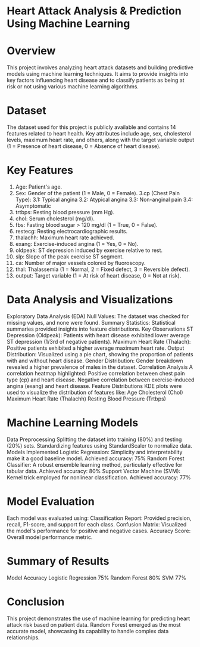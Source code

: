 # Heart Attack Analysis & Prediction Using Machine Learning
# Overview
This project involves analyzing heart attack datasets and building predictive models using machine learning techniques. It aims to provide insights into key factors influencing heart disease and to classify patients as being at risk or not using various machine learning algorithms.

# Dataset
The dataset used for this project is publicly available and contains 14 features related to heart health. Key attributes include age, sex, cholesterol levels, maximum heart rate, and others, along with the target variable output (1 = Presence of heart disease, 0 = Absence of heart disease).

# Key Features
1. Age: Patient's age.
2. Sex: Gender of the patient (1 = Male, 0 = Female).
3.cp (Chest Pain Type):
3.1: Typical angina
3.2: Atypical angina
3.3: Non-anginal pain
3.4: Asymptomatic
4. trtbps: Resting blood pressure (mm Hg).
5. chol: Serum cholesterol (mg/dl).
6. fbs: Fasting blood sugar > 120 mg/dl (1 = True, 0 = False).
7. restecg: Resting electrocardiographic results.
8. thalachh: Maximum heart rate achieved.
9. exang: Exercise-induced angina (1 = Yes, 0 = No).
10. oldpeak: ST depression induced by exercise relative to rest.
11. slp: Slope of the peak exercise ST segment.
12. ca: Number of major vessels colored by fluoroscopy.
13. thal: Thalassemia (1 = Normal, 2 = Fixed defect, 3 = Reversible defect).
14. output: Target variable (1 = At risk of heart disease, 0 = Not at risk).
# Data Analysis and Visualizations
Exploratory Data Analysis (EDA)
Null Values: The dataset was checked for missing values, and none were found.
Summary Statistics: Statistical summaries provided insights into feature distributions.
Key Observations
ST Depression (Oldpeak):
Patients with heart disease exhibited lower average ST depression (1/3rd of negative patients).
Maximum Heart Rate (Thalach):
Positive patients exhibited a higher average maximum heart rate.
Output Distribution:
Visualized using a pie chart, showing the proportion of patients with and without heart disease.
Gender Distribution:
Gender breakdown revealed a higher prevalence of males in the dataset.
Correlation Analysis
A correlation heatmap highlighted:
Positive correlation between chest pain type (cp) and heart disease.
Negative correlation between exercise-induced angina (exang) and heart disease.
Feature Distributions
KDE plots were used to visualize the distribution of features like:
Age
Cholesterol (Chol)
Maximum Heart Rate (Thalachh)
Resting Blood Pressure (Trtbps)
# Machine Learning Models
Data Preprocessing
Splitting the dataset into training (80%) and testing (20%) sets.
Standardizing features using StandardScaler to normalize data.
Models Implemented
Logistic Regression:
Simplicity and interpretability make it a good baseline model.
Achieved accuracy: 75%
Random Forest Classifier:
A robust ensemble learning method, particularly effective for tabular data.
Achieved accuracy: 80%
Support Vector Machine (SVM):
Kernel trick employed for nonlinear classification.
Achieved accuracy: 77%
# Model Evaluation
Each model was evaluated using:
Classification Report:
Provided precision, recall, F1-score, and support for each class.
Confusion Matrix:
Visualized the model's performance for positive and negative cases.
Accuracy Score:
Overall model performance metric.
# Summary of Results
Model	Accuracy
Logistic Regression	75%
Random Forest 80%
SVM	77%
# Conclusion
This project demonstrates the use of machine learning for predicting heart attack risk based on patient data. Random Forest emerged as the most accurate model, showcasing its capability to handle complex data relationships.
